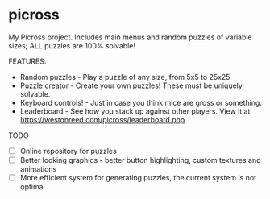# picross
My Picross project. Includes main menus and random puzzles of variable sizes; ALL puzzles are 100% solvable!

FEATURES:
- Random puzzles - Play a puzzle of any size, from 5x5 to 25x25.
- Puzzle creator - Create your own puzzles! These must be uniquely solvable.
- Keyboard controls! - Just in case you think mice are gross or something.
- Leaderboard - See how you stack up against other players. View it at https://westonreed.com/picross/leaderboard.php

TODO
- [ ] Online repository for puzzles
- [ ] Better looking graphics - better button highlighting, custom textures and animations
- [ ] More efficient system for generating puzzles, the current system is not optimal
